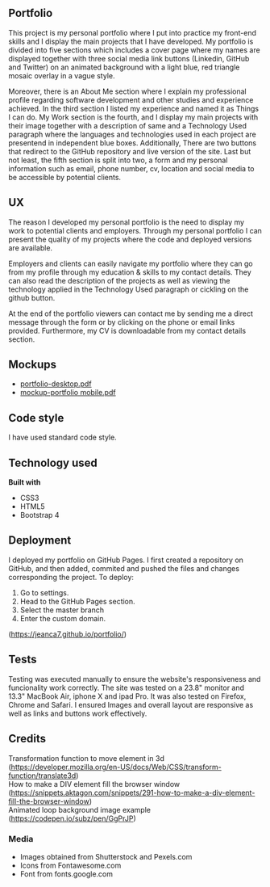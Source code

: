 ## Portfolio
This project is my personal portfolio where I put into practice my front-end skills and I display the main projects that I have developed. My portfolio is divided into five sections which includes a cover page where my 
names are displayed together with three social media link buttons (Linkedin, GitHub and Twitter) on an animated background with a light blue, red triangle mosaic overlay in a vague style.  

Moreover, there is an About Me section where I explain my professional profile regarding software development and other studies and experience achieved. In the third section I listed my experience and named it as Things I can do. 
My Work section is the fourth, and I display my main projects with their image together with a description of same and a Technology Used paragraph where the languages and technologies used in each project are presentend in independent 
blue boxes. Additionally, There are two buttons that redirect to the GitHub repository and live version of the site. Last but not least, the fifth section is split into two, a form and my personal information such as 
email, phone number, cv, location and social media to be accessible by potential clients.  

## UX
The reason I developed my personal portfolio is the need to display my work to potential clients and employers. Through my personal portfolio I can present the quality of my projects where the code and deployed versions 
are available.  

Employers and clients can easily navigate my portfolio where they can go from my profile through my education & skills to my contact details. They can also read the description of the projects as well as viewing the technology applied in the Technology Used 
paragraph or cickling on the github button. 

At the end of the portfolio viewers can contact me by sending me a direct message through the form or by clicking on the phone or email links provided. Furthermore, my CV is downloadable from my contact details section.  

## Mockups
* [portfolio-desktop.pdf](https://github.com/Jeanca7/portfolio/files/3065376/portfolio-desktop.pdf)
* [mockup-portfolio mobile.pdf](https://github.com/Jeanca7/portfolio/files/3073428/mockup-portfolio.mobile.pdf)  

## Code style
I have used standard code style.

## Technology used
<b>Built with</b>
* CSS3
* HTML5
* Bootstrap 4  

## Deployment
I deployed my portfolio on GitHub Pages. I first created a repository on GitHub, and then added, commited and pushed the files and changes corresponding the project. 
To deploy:  
1. Go to settings.
2. Head to the GitHub Pages section.  
3. Select the master branch
4. Enter the custom domain. 

(https://jeanca7.github.io/portfolio/)

## Tests
Testing was executed manually to ensure the website's responsiveness and funcionality work correctly. The site was tested on a 23.8" monitor and 13.3" MacBook Air, iphone X and ipad Pro. 
It was also tested on Firefox, Chrome and Safari. I ensured Images and overall layout are responsive as well as links and buttons work effectively.  

## Credits
 Transformation function to move element in 3d (https://developer.mozilla.org/en-US/docs/Web/CSS/transform-function/translate3d)  
 How to make a DIV element fill the browser window (https://snippets.aktagon.com/snippets/291-how-to-make-a-div-element-fill-the-browser-window)  
 Animated loop background image example (https://codepen.io/subz/pen/GgPrJP)    
 
### Media
* Images obtained from Shutterstock and Pexels.com  
* Icons from Fontawesome.com  
* Font from fonts.google.com
    